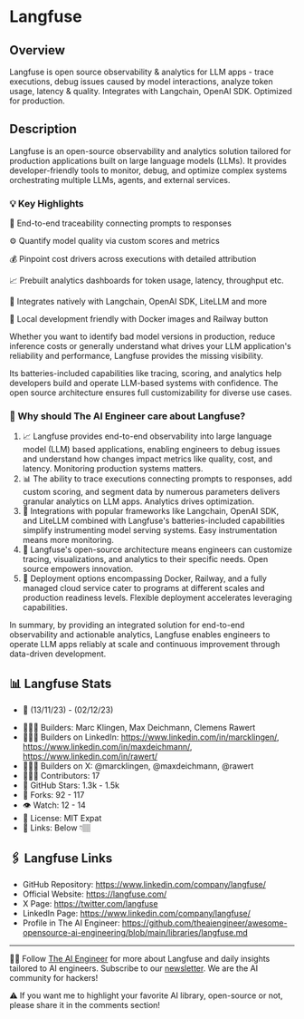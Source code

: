 # Langfuse

## Overview
Langfuse is open source observability & analytics for LLM apps - trace executions, debug issues caused by model interactions, analyze token usage, latency & quality. Integrates with Langchain, OpenAI SDK. Optimized for production.

## Description
Langfuse is an open-source observability and analytics solution tailored for production applications built on large language models (LLMs). It provides developer-friendly tools to monitor, debug, and optimize complex systems orchestrating multiple LLMs, agents, and external services.

### 💡 Key Highlights
🔎 End-to-end traceability connecting prompts to responses

⚙️ Quantify model quality via custom scores and metrics

💰 Pinpoint cost drivers across executions with detailed attribution

📈 Prebuilt analytics dashboards for token usage, latency, throughput etc.

🤝 Integrates natively with Langchain, OpenAI SDK, LiteLLM and more

🔧 Local development friendly with Docker images and Railway button

Whether you want to identify bad model versions in production, reduce inference costs or generally understand what drives your LLM application's reliability and performance, Langfuse provides the missing visibility.

Its batteries-included capabilities like tracing, scoring, and analytics help developers build and operate LLM-based systems with confidence. The open source architecture ensures full customizability for diverse use cases.

### 🤔 Why should The AI Engineer care about Langfuse?

1. 📈 Langfuse provides end-to-end observability into large language model (LLM) based applications, enabling engineers to debug issues and understand how changes impact metrics like quality, cost, and latency. Monitoring production systems matters.
2. 📊 The ability to trace executions connecting prompts to responses, add custom scoring, and segment data by numerous parameters delivers granular analytics on LLM apps. Analytics drives optimization.
3. 🔌 Integrations with popular frameworks like Langchain, OpenAI SDK, and LiteLLM combined with Langfuse's batteries-included capabilities simplify instrumenting model serving systems. Easy instrumentation means more monitoring.
4. 🤝 Langfuse's open-source architecture means engineers can customize tracing, visualizations, and analytics to their specific needs. Open source empowers innovation.
5. 🚀 Deployment options encompassing Docker, Railway, and a fully managed cloud service cater to programs at different scales and production readiness levels. Flexible deployment accelerates leveraging capabilities.

In summary, by providing an integrated solution for end-to-end observability and actionable analytics, Langfuse enables engineers to operate LLM apps reliably at scale and continuous improvement through data-driven development.

## 📊 Langfuse Stats
- 📅 (13/11/23) - (02/12/23)
* 👷🏽‍♀️ Builders: Marc Klingen, Max Deichmann, Clemens Rawert
* 👩🏽‍💼 Builders on LinkedIn: https://www.linkedin.com/in/marcklingen/, https://www.linkedin.com/in/maxdeichmann/, https://www.linkedin.com/in/rawert/
* 👩🏽‍🏭 Builders on X: @marcklingen, @maxdeichmann, @rawert
* 👩🏽‍💻 Contributors: 17
* 💫 GitHub Stars: 1.3k  - 1.5k
* 🍴 Forks: 92 - 117
* 👁️ Watch: 12 - 14
* 🪪 License: MIT Expat
* 🔗 Links: Below 👇🏽

## 🖇️ Langfuse Links
* GitHub Repository: https://www.linkedin.com/company/langfuse/
* Official Website: https://langfuse.com/
* X Page: https://twitter.com/langfuse
* LinkedIn Page: https://www.linkedin.com/company/langfuse/
* Profile in The AI Engineer: https://github.com/theaiengineer/awesome-opensource-ai-engineering/blob/main/libraries/langfuse.md

---
🧙🏽 Follow [The AI Engineer](https://www.linkedin.com/company/theaiengineer/) for more about Langfuse and daily insights tailored to AI engineers. Subscribe to our [newsletter](http://theaiengineerco.substack.com). We are the AI community for hackers!

⚠️ If you want me to highlight your favorite AI library, open-source or not, please share it in the comments section!
